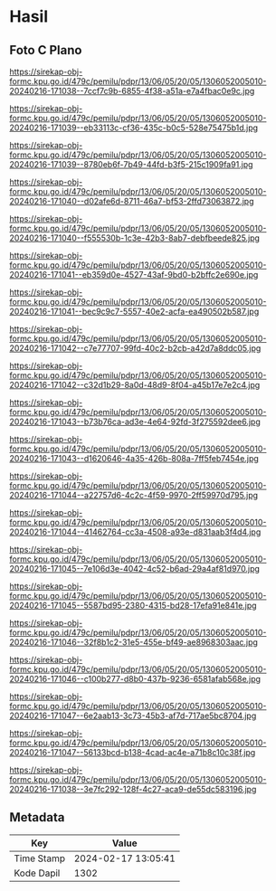 # Hasil

## Foto C Plano

https://sirekap-obj-formc.kpu.go.id/479c/pemilu/pdpr/13/06/05/20/05/1306052005010-20240216-171038--7ccf7c9b-6855-4f38-a51a-e7a4fbac0e9c.jpg

https://sirekap-obj-formc.kpu.go.id/479c/pemilu/pdpr/13/06/05/20/05/1306052005010-20240216-171039--eb33113c-cf36-435c-b0c5-528e75475b1d.jpg

https://sirekap-obj-formc.kpu.go.id/479c/pemilu/pdpr/13/06/05/20/05/1306052005010-20240216-171039--8780eb6f-7b49-44fd-b3f5-215c1909fa91.jpg

https://sirekap-obj-formc.kpu.go.id/479c/pemilu/pdpr/13/06/05/20/05/1306052005010-20240216-171040--d02afe6d-8711-46a7-bf53-2ffd73063872.jpg

https://sirekap-obj-formc.kpu.go.id/479c/pemilu/pdpr/13/06/05/20/05/1306052005010-20240216-171040--f555530b-1c3e-42b3-8ab7-debfbeede825.jpg

https://sirekap-obj-formc.kpu.go.id/479c/pemilu/pdpr/13/06/05/20/05/1306052005010-20240216-171041--eb359d0e-4527-43af-9bd0-b2bffc2e690e.jpg

https://sirekap-obj-formc.kpu.go.id/479c/pemilu/pdpr/13/06/05/20/05/1306052005010-20240216-171041--bec9c9c7-5557-40e2-acfa-ea490502b587.jpg

https://sirekap-obj-formc.kpu.go.id/479c/pemilu/pdpr/13/06/05/20/05/1306052005010-20240216-171042--c7e77707-99fd-40c2-b2cb-a42d7a8ddc05.jpg

https://sirekap-obj-formc.kpu.go.id/479c/pemilu/pdpr/13/06/05/20/05/1306052005010-20240216-171042--c32d1b29-8a0d-48d9-8f04-a45b17e7e2c4.jpg

https://sirekap-obj-formc.kpu.go.id/479c/pemilu/pdpr/13/06/05/20/05/1306052005010-20240216-171043--b73b76ca-ad3e-4e64-92fd-3f275592dee6.jpg

https://sirekap-obj-formc.kpu.go.id/479c/pemilu/pdpr/13/06/05/20/05/1306052005010-20240216-171043--d1620646-4a35-426b-808a-7ff5feb7454e.jpg

https://sirekap-obj-formc.kpu.go.id/479c/pemilu/pdpr/13/06/05/20/05/1306052005010-20240216-171044--a22757d6-4c2c-4f59-9970-2ff59970d795.jpg

https://sirekap-obj-formc.kpu.go.id/479c/pemilu/pdpr/13/06/05/20/05/1306052005010-20240216-171044--41462764-cc3a-4508-a93e-d831aab3f4d4.jpg

https://sirekap-obj-formc.kpu.go.id/479c/pemilu/pdpr/13/06/05/20/05/1306052005010-20240216-171045--7e106d3e-4042-4c52-b6ad-29a4af81d970.jpg

https://sirekap-obj-formc.kpu.go.id/479c/pemilu/pdpr/13/06/05/20/05/1306052005010-20240216-171045--5587bd95-2380-4315-bd28-17efa91e841e.jpg

https://sirekap-obj-formc.kpu.go.id/479c/pemilu/pdpr/13/06/05/20/05/1306052005010-20240216-171046--32f8b1c2-31e5-455e-bf49-ae8968303aac.jpg

https://sirekap-obj-formc.kpu.go.id/479c/pemilu/pdpr/13/06/05/20/05/1306052005010-20240216-171046--c100b277-d8b0-437b-9236-6581afab568e.jpg

https://sirekap-obj-formc.kpu.go.id/479c/pemilu/pdpr/13/06/05/20/05/1306052005010-20240216-171047--6e2aab13-3c73-45b3-af7d-717ae5bc8704.jpg

https://sirekap-obj-formc.kpu.go.id/479c/pemilu/pdpr/13/06/05/20/05/1306052005010-20240216-171047--56133bcd-b138-4cad-ac4e-a71b8c10c38f.jpg

https://sirekap-obj-formc.kpu.go.id/479c/pemilu/pdpr/13/06/05/20/05/1306052005010-20240216-171038--3e7fc292-128f-4c27-aca9-de55dc583196.jpg


## Metadata

| Key        | Value               |
| ---------- | ------------------- |
| Time Stamp | 2024-02-17 13:05:41 |
| Kode Dapil | 1302                |



